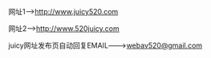 
网址1-->http://www.juicy520.com

网址2-->http://www.520juicy.com

juicy网址发布页自动回复EMAIL--->webav520@gmail.com
